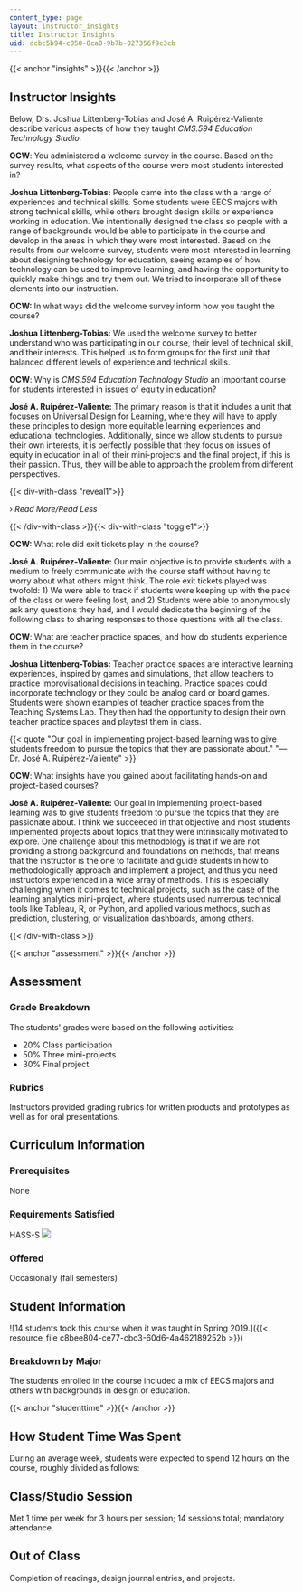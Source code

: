```yaml
---
content_type: page
layout: instructor_insights
title: Instructor Insights
uid: dcbc5b94-c050-8ca0-9b7b-027356f9c3cb
---
```


{{< anchor "insights" >}}{{< /anchor >}}

Instructor Insights
-------------------

Below, Drs. Joshua Littenberg-Tobias and José A. Ruipérez-Valiente describe various aspects of how they taught _CMS.594 Education Technology Studio._

**OCW**: You administered a welcome survey in the course. Based on the survey results, what aspects of the course were most students interested in?

**Joshua Littenberg-Tobias:** People came into the class with a range of experiences and technical skills. Some students were EECS majors with strong technical skills, while others brought design skills or experience working in education. We intentionally designed the class so people with a range of backgrounds would be able to participate in the course and develop in the areas in which they were most interested. Based on the results from our welcome survey, students were most interested in learning about designing technology for education, seeing examples of how technology can be used to improve learning, and having the opportunity to quickly make things and try them out. We tried to incorporate all of these elements into our instruction.

**OCW:** In what ways did the welcome survey inform how you taught the course?

**Joshua Littenberg-Tobias:** We used the welcome survey to better understand who was participating in our course, their level of technical skill, and their interests. This helped us to form groups for the first unit that balanced different levels of experience and technical skills.

**OCW**: Why is _CMS.594 Education Technology Studio_ an important course for students interested in issues of equity in education?

**José A. Ruipérez-Valiente:** The primary reason is that it includes a unit that focuses on Universal Design for Learning, where they will have to apply these principles to design more equitable learning experiences and educational technologies. Additionally, since we allow students to pursue their own interests, it is perfectly possible that they focus on issues of equity in education in all of their mini-projects and the final project, if this is their passion. Thus, they will be able to approach the problem from different perspectives.

{{< div-with-class "reveal1">}}

› _Read More/Read Less_

{{< /div-with-class >}}{{< div-with-class "toggle1">}}

**OCW:** What role did exit tickets play in the course?

**José A. Ruipérez-Valiente:** Our main objective is to provide students with a medium to freely communicate with the course staff without having to worry about what others might think. The role exit tickets played was twofold: 1) We were able to track if students were keeping up with the pace of the class or were feeling lost, and 2) Students were able to anonymously ask any questions they had, and I would dedicate the beginning of the following class to sharing responses to those questions with all the class.

**OCW**: What are teacher practice spaces, and how do students experience them in the course?

**Joshua Littenberg-Tobias:** Teacher practice spaces are interactive learning experiences, inspired by games and simulations, that allow teachers to practice improvisational decisions in teaching. Practice spaces could incorporate technology or they could be analog card or board games. Students were shown examples of teacher practice spaces from the Teaching Systems Lab. They then had the opportunity to design their own teacher practice spaces and playtest them in class.

{{< quote "Our goal in implementing project-based learning was to give students freedom to pursue the topics that they are passionate about." "— Dr. José A. Ruipérez-Valiente" >}}

**OCW**: What insights have you gained about facilitating hands-on and project-based courses?

**José A. Ruipérez-Valiente:** Our goal in implementing project-based learning was to give students freedom to pursue the topics that they are passionate about. I think we succeeded in that objective and most students implemented projects about topics that they were intrinsically motivated to explore. One challenge about this methodology is that if we are not providing a strong background and foundations on methods, that means that the instructor is the one to facilitate and guide students in how to methodologically approach and implement a project, and thus you need instructors experienced in a wide array of methods. This is especially challenging when it comes to technical projects, such as the case of the learning analytics mini-project, where students used numerous technical tools like Tableau, R, or Python, and applied various methods, such as prediction, clustering, or visualization dashboards, among others.

{{< /div-with-class >}}

{{< anchor "assessment" >}}{{< /anchor >}}

Assessment
----------

### Grade Breakdown

The students' grades were based on the following activities:

- 20% Class participation
- 50% Three mini-projects
- 30% Final project

### Rubrics

Instructors provided grading rubrics for written products and prototypes as well as for oral presentations.

Curriculum Information
----------------------

### Prerequisites

None

### Requirements Satisfied

HASS-S ![](/images/educator/icon-question-hass-s.png)

### Offered

Occasionally (fall semesters)

Student Information
-------------------

![14 students took this course when it was taught in Spring 2019.]({{< resource_file c8bee804-ce77-cbc3-60d6-4a462189252b >}})

### Breakdown by Major

The students enrolled in the course included a mix of EECS majors and others with backgrounds in design or education.

{{< anchor "studenttime" >}}{{< /anchor >}}

How Student Time Was Spent
--------------------------

During an average week, students were expected to spend 12 hours on the course, roughly divided as follows:

Class/Studio Session
--------------------

Met 1 time per week for 3 hours per session; 14 sessions total; mandatory attendance.

Out of Class
------------

Completion of readings, design journal entries, and projects.